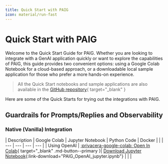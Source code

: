 ```yaml
---
title: Quick Start with PAIG
icon: material/run-fast
---
```


# Quick Start with PAIG

Welcome to the Quick Start Guide for PAIG. Whether you are looking to integrate with a GenAI application quickly or want
to explore the capabilities of PAIG, this guide provides two convenient options: using a Google Colab Notebook for a
cloud-based approach, or a downloadable local sample application for those who prefer a more hands-on experience.

> All the Quick Start notebooks and sample applications are also available in the [GitHub repository](https://github.com/privacera/paig/tree/main/notebooks/paig-os/){ target="_blank" }

Here are some of the Quick Starts for trying out the integrations with PAIG.

## Guardrails for Prompts/Replies and Observability

### Native (Vanilla) Integration

| Description | Google Colab | Jupyter Notebook | Python Code | Docker |
|  | --- | --- | --- | --- |
| Using OpenAI | [:privacera-google-colab: Open In Colab](https://colab.research.google.com/github/privacera/notebooks/blob/main/paig-os/google-colab/PAIG_OpenAI.ipynb){ target="_blank" .md-button--primary }| [Download Jupyter Notebook](https://raw.githubusercontent.com/privacera/notebooks/main/paig-os/jupyter-notebook/PAIG_OpenAI_jupyter.ipynb){:link-download="PAIG_OpenAI_jupyter.ipynb"} | | |

